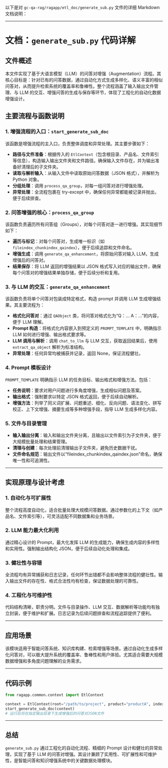 以下是对 `gc-qa-rag/ragapp/etl_doc/generate_sub.py` 文件的详细 Markdown 文档说明：

---

# 文档：`generate_sub.py` 代码详解

## 文件概述

本文件实现了基于大语言模型（LLM）的问答对增强（Augmentation）流程。其核心目标是：针对已有的问答数据，通过自动化方式生成多样化、语义丰富的相似问答对，从而提升检索系统的覆盖率和鲁棒性。整个流程涵盖了输入输出文件管理、与 LLM 的交互、增强问答的生成与保存等环节，体现了工程化的自动化数据增强设计。

## 主要流程与函数说明

### 1. 增强流程的入口：`start_generate_sub_doc`

该函数是增强流程的主入口，负责整体调度和异常处理。其主要步骤如下：

-   **路径与文件准备**：根据传入的 `EtlContext`（包含根目录、产品名、文件索引等信息），构造输入输出文件夹和文件路径。确保输入文件存在，并为输出准备好清理后的子文件夹。
-   **读取与解析输入**：从输入文件中读取原始问答数据（JSON 格式），并解析为 Python 对象。
-   **分组处理**：调用 `process_qa_group`，对每一组问答对进行增强处理。
-   **异常处理**：全流程包裹在 try-except 中，确保任何异常都能被记录并抛出，便于后续排查。

### 2. 问答增强的核心：`process_qa_group`

该函数负责遍历所有问答组（Groups），对每个问答对逐一进行增强。其实现细节如下：

-   **遍历与标记**：对每个问答对，生成唯一标识（如 `fileindex_chunkindex_qaindex`），便于后续追踪和文件命名。
-   **增强生成**：调用 `generate_qa_enhancement`，将原始问答对输入 LLM，生成增强后的问答对。
-   **结果保存**：将 LLM 返回的增强结果以 JSON 格式写入对应的输出文件，确保每个问答对的增强结果单独存储，便于后续分析和复用。

### 3. 与 LLM 的交互：`generate_qa_enhancement`

该函数负责将单个问答对包装成特定格式，构造 prompt 并调用 LLM 生成增强结果。其主要流程为：

-   **格式化问答对**：通过 `QAObject` 类，将问答对格式化为“Q：... A：...”的内容，便于 LLM 理解。
-   **Prompt 构造**：将格式化内容嵌入到预定义的 `PROMPT_TEMPLATE` 中，明确指示 LLM 如何进行增强、输出格式要求等。
-   **LLM 调用与解析**：调用 `chat_to_llm` 与 LLM 交互，获取返回结果后，使用 `extract_qa_object` 解析为标准结构。
-   **异常处理**：任何异常均被捕获并记录，返回 None，保证流程健壮。

### 4. Prompt 模板设计

`PROMPT_TEMPLATE` 明确指示 LLM 的任务目标、输出格式和增强方法。包括：

-   **任务说明**：要求对用户问题进行多角度增强，生成相似问题及答案。
-   **输出格式**：强制要求以特定 JSON 格式返回，便于后续自动解析。
-   **增强方法**：列举了同义词扩展、问题重述、细化、反向问题、语法变化、拼写校正、上下文增强、摘要生成等多种增强手段，指导 LLM 生成多样化内容。

### 5. 文件与目录管理

-   **输入输出分离**：输入和输出文件夹分离，且输出以文件索引为子文件夹，便于大规模批量处理和结果管理。
-   **清理与创建**：每次处理前清理输出子文件夹，避免历史数据干扰。
-   **文件命名规范**：输出文件以“fileindex_chunkindex_qaindex.json”命名，确保唯一性和可追溯性。

---

## 实现原理与设计考虑

### 1. 自动化与可扩展性

整个流程高度自动化，适合批量处理大规模问答数据。通过参数化的上下文（如产品名、文件索引等），可灵活适配不同数据集和业务场景。

### 2. LLM 能力最大化利用

通过精心设计的 Prompt，最大化发挥 LLM 的生成能力，确保生成内容的多样性和实用性。强制输出结构化 JSON，便于后续自动化处理和集成。

### 3. 健壮性与容错

全流程均有异常捕获和日志记录，任何环节出错都不会影响整体流程的健壮性。输入输出文件的存在性、格式合法性均有检查，保证数据处理的可靠性。

### 4. 工程化与可维护性

代码结构清晰，职责分明。文件与目录操作、LLM 交互、数据解析等功能均有独立封装，便于维护和扩展。日志记录为后续问题排查和流程追踪提供了便利。

---

## 应用场景

该模块适用于智能问答系统、知识库构建、检索增强等场景。通过自动化生成多样化问答对，可以极大提升系统的覆盖率、鲁棒性和用户体验。尤其适合需要大规模数据增强和多角度问题理解的业务需求。

---

## 代码示例

```python
from ragapp.common.context import EtlContext

context = EtlContext(root="/path/to/project", product="productA", index=1)
start_generate_sub_doc(context)
# 运行后将在指定输出目录下生成增强后的问答对JSON文件
```

---

## 总结

`generate_sub.py` 通过工程化的自动化流程、精细的 Prompt 设计和健壮的异常处理，实现了基于 LLM 的问答对增强。其设计兼顾了实用性、可扩展性和可维护性，是智能问答和知识增强系统中的关键数据处理模块。
